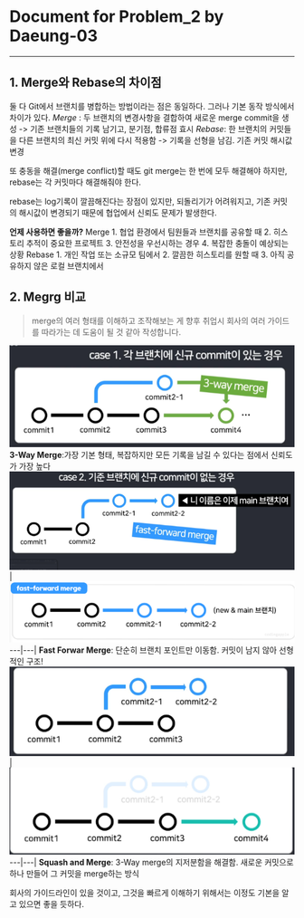 # Document for Problem_2 by Daeung-03
---

## 1. Merge와 Rebase의 차이점
둘 다 Git에서 브랜치를 병합하는 방법이라는 점은 동일하다. 그러나 기본 동작 방식에서 차이가 있다.
*Merge* : 두 브랜치의 변경사항을 결합하여 새로운 merge commit을 생성 -> 기존 브랜치들의 기록 남기고, 분기점, 합류점 효시
*Rebase*: 한 브랜치의 커밋들을 다른 브랜치의 최신 커밋 위에 다시 적용함 -> 기록을 선형을 남김. 기존 커밋 해시값 변경

또 충동을 해결(merge conflict)할 때도 git merge는 한 번에 모두 해결해야 하지만, rebase는 각 커밋마다 해결해줘야 한다.

rebase는 log기록이 깔끔해진다는 장점이 있지만, 되돌리기가 어려워지고, 기존 커밋의 해시값이 변경되기 때문에 협업에서 신뢰도 문제가 발생한다.

**언제 사용하면 좋을까?**
Merge
    1. 협업 환경에서 팀원들과 브랜치를 공유할 때
    2. 히스토리 추적이 중요한 프로젝트
    3. 안전성을 우선시하는 경우
    4. 복잡한 충돌이 예상되는 상황
Rebase
    1. 개인 작업 또는 소규모 팀에서
    2. 깔끔한 히스토리를 원할 때
    3. 아직 공유하지 않은 로컬 브랜치에서

## 2. Megrg 비교
> merge의 여러 형태를 이해하고 조작해보는 게 향후 취업시 회사의 여러 가이드를 따라가는 데 도움이 될 것 같아 작성합니다.

![image](./img/3waymerge.png)
**3-Way Merge**:가장 기본 형태, 복잡하지만 모든 기록을 남길 수 있다는 점에서 신뢰도가 가장 높다
![image](./img/ffm1.png)| ![image](./img/ffm2.png)
---|---|
**Fast Forwar Merge**: 단순히 브랜치 포인트만 이동함. 커밋이 남지 않아 선형적인 구조!
![image](./img/squash1.png)| ![image](./img/squash2.png)
---|---|
**Squash and Merge**: 3-Way merge의 지저분함을 해결함. 새로운 커밋으로 하나 만들어 그 커밋을 merge하는 방식

회사의 가이드라인이 있을 것이고, 그것을 빠르게 이해하기 위해서는 이정도 기본을 알고 있으면 좋을 듯하다.